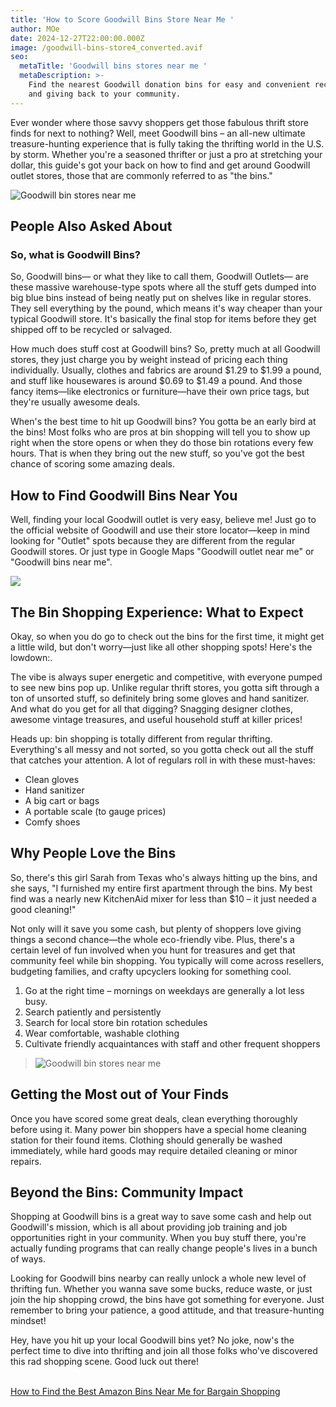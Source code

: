 ```yaml
---
title: 'How to Score Goodwill Bins Store Near Me '
author: MOe
date: 2024-12-27T22:00:00.000Z
image: /goodwill-bins-store4_converted.avif
seo:
  metaTitle: 'Goodwill bins stores near me '
  metaDescription: >-
    Find the nearest Goodwill donation bins for easy and convenient recycling
    and giving back to your community.
---
```


Ever wonder where those savvy shoppers get those fabulous thrift store finds for next to nothing? Well, meet Goodwill bins – an all-new ultimate treasure-hunting experience that is fully taking the thrifting world in the U.S. by storm. Whether you're a seasoned thrifter or just a pro at stretching your dollar, this guide's got your back on how to find and get around Goodwill outlet stores, those that are commonly referred to as "the bins."

![Goodwill bin stores near me](/goodwill-bins-near-me6_converted.avif)

## People Also Asked About

### So, what is Goodwill Bins?

So, Goodwill bins— or what they like to call them, Goodwill Outlets— are these massive warehouse-type spots where all the stuff gets dumped into big blue bins instead of being neatly put on shelves like in regular stores. They sell everything by the pound, which means it's way cheaper than your typical Goodwill store. It's basically the final stop for items before they get shipped off to be recycled or salvaged.

How much does stuff cost at Goodwill bins?
So, pretty much at all Goodwill stores, they just charge you by weight instead of pricing each thing individually. Usually, clothes and fabrics are around $1.29 to $1.99 a pound, and stuff like housewares is around $0.69 to $1.49 a pound. And those fancy items—like electronics or furniture—have their own price tags, but they're usually awesome deals.

When's the best time to hit up Goodwill bins?
You gotta be an early bird at the bins! Most folks who are pros at bin shopping will tell you to show up right when the store opens or when they do those bin rotations every few hours. That is when they bring out the new stuff, so you've got the best chance of scoring some amazing deals.

## How to Find Goodwill Bins Near You

Well, finding your local Goodwill outlet is very easy, believe me! Just go to the official website of Goodwill and use their store locator—keep in mind looking for "Outlet" spots because they are different from the regular Goodwill stores. Or just type in Google Maps "Goodwill outlet near me" or "Goodwill bins near me".

![](/Goodwill-Bins-Near-Me2.avif)

## The Bin Shopping Experience: What to Expect

Okay, so when you do go to check out the bins for the first time, it might get a little wild, but don't worry—just like all other shopping spots! Here's the lowdown:.

The vibe is always super energetic and competitive, with everyone pumped to see new bins pop up. Unlike regular thrift stores, you gotta sift through a ton of unsorted stuff, so definitely bring some gloves and hand sanitizer. And what do you get for all that digging? Snagging designer clothes, awesome vintage treasures, and useful household stuff at killer prices!

Heads up: bin shopping is totally different from regular thrifting. Everything's all messy and not sorted, so you gotta check out all the stuff that catches your attention. A lot of regulars roll in with these must-haves:

* Clean gloves
* Hand sanitizer
* A big cart or bags
* A portable scale (to gauge prices)
* Comfy shoes

## Why People Love the Bins

So, there's this girl Sarah from Texas who's always hitting up the bins, and she says, "I furnished my entire first apartment through the bins. My best find was a nearly new KitchenAid mixer for less than $10 – it just needed a good cleaning!"

Not only will it save you some cash, but plenty of shoppers love giving things a second chance—the whole eco-friendly vibe. Plus, there's a certain level of fun involved when you hunt for treasures and get that community feel while bin shopping. You typically will come across resellers, budgeting families, and crafty upcyclers looking for something cool.

1. Go at the right time – mornings on weekdays are generally a lot less busy.
2. Search patiently and persistently
3. Search for local store bin rotation schedules
4. Wear comfortable, washable clothing
5. Cultivate friendly acquaintances with staff and other frequent shoppers

> ![Goodwill bin stores near me ](/Goodwill-Bins-Near-Me2_converted.avif)

## Getting the Most out of Your Finds

Once you have scored some great deals, clean everything thoroughly before using it. Many power bin shoppers have a special home cleaning station for their found items. Clothing should generally be washed immediately, while hard goods may require detailed cleaning or minor repairs.

## Beyond the Bins: Community Impact

Shopping at Goodwill bins is a great way to save some cash and help out Goodwill's mission, which is all about providing job training and job opportunities right in your community. When you buy stuff there, you're actually funding programs that can really change people's lives in a bunch of ways.

Looking for Goodwill bins nearby can really unlock a whole new level of thrifting fun. Whether you wanna save some bucks, reduce waste, or just join the hip shopping crowd, the bins have got something for everyone. Just remember to bring your patience, a good attitude, and that treasure-hunting mindset!

Hey, have you hit up your local Goodwill bins yet? No joke, now's the perfect time to dive into thrifting and join all those folks who've discovered this rad shopping scene. Good luck out there!

\
[How to Find the Best Amazon Bins Near Me for Bargain Shopping ](https://lobinstores.com/blog/amazon-bin-store-near-me)
